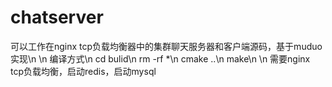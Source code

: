# chatserver
可以工作在nginx tcp负载均衡器中的集群聊天服务器和客户端源码，基于muduo实现\n
\n
编译方式\n
cd bulid\n
rm -rf *\n
cmake ..\n
make\n
\n
需要nginx tcp负载均衡，启动redis，启动mysql
